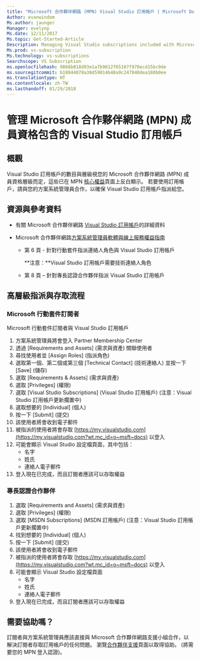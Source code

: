```yaml
---
title: "Microsoft 合作夥伴網路 (MPN) Visual Studio 訂用帳戶 | Microsoft Docs"
Author: evanwindom
Ms.author: jaunger
Manager: evelynp
Ms.date: 12/11/2017
Ms.topic: Get-Started-Article
Description: Managing Visual Studio subscriptions included with Microsoft Partner Network (MPN) Memberships
Ms.prod: vs-subscription
Ms.technology: vs-subscriptions
Searchscope: VS Subscription
ms.openlocfilehash: 9866b018d93e1a7b9612f65107f978ecd15bc9de
ms.sourcegitcommit: b18844078a30d59014b48a9c247848dea188b0ee
ms.translationtype: HT
ms.contentlocale: zh-TW
ms.lasthandoff: 01/29/2018
---
```

# <a name="managing-visual-studio-subscriptions-included-with-microsoft-partner-network-mpn-memberships"></a>管理 Microsoft 合作夥伴網路 (MPN) 成員資格包含的 Visual Studio 訂用帳戶

## <a name="overview"></a>概觀

Visual Studio 訂用帳戶的數目與層級視您的 Microsoft 合作夥伴網路 (MPN) 成員資格層級而定，這些已在 MPN [核心權益](https://partner.microsoft.com/membership/core-benefits)頁面上反白顯示。  若要使用訂用帳戶，請與您的方案系統管理員合作，以確保 Visual Studio 訂用帳戶指派給您。  

## <a name="resources--references"></a>資源與參考資料

- 有關 Microsoft 合作夥伴網路 [Visual Studio 訂用帳戶](https://partner.microsoft.com/membership/msdn-subscriptions)的詳細資料

- Microsoft 合作夥伴網路[方案系統管理員軟體與線上服務權益指南]((https://assets.microsoft.com/Program-Administrator-Guide-to-Software-and-Online-Services-Benefits_1.pdf) )
    - 第 6 頁 - 針對行動套件指派連絡人角色與 Visual Studio 訂用帳戶

      **注意：**Visual Studio 訂用帳戶需要技術連絡人角色
    - 第 8 頁 – 針對專長認證合作夥伴指派 Visual Studio 訂用帳戶


## <a name="high-level-assignment--access-flow"></a>高層級指派與存取流程

### <a name="microsoft-action-pack-subscribers"></a>Microsoft 行動套件訂閱者
Microsoft 行動套件訂閱者與 Visual Studio 訂用帳戶

1. 方案系統管理員將會登入 Partner Membership Center
2. 透過 [Requirements and Assets] \(需求與資產\) 關聯使用者
3. 尋找使用者並 [Assign Roles] \(指派角色\)
4. 選取第一個、第二個或第三個 [Technical Contact] \(技術連絡人\) 並按一下 [Save] \(儲存\)
5. 選取 [Requirements & Assets] \(需求與資產\)
6. 選取 [Privileges] \(權限\)
7. 選取 [Visual Studio Subscriptions] \(Visual Studio 訂用帳戶\) (注意：Visual Studio 訂用帳戶更新擱置中)
8. 選取想要的 [Individual] \(個人\)
9. 按一下 [Submit] \(提交\)
10. 該使用者將會收到電子郵件
11. 被指派的使用者將會存取 [https://my.visualstudio.com](https://my.visualstudio.com?wt.mc_id=o~msft~docs) 以登入
12. 可能會顯示 Visual Studio 設定檔頁面，其中包括：
    - 名字
    - 姓氏
    - 連絡人電子郵件
13. 登入現在已完成，而且訂閱者應該可以存取權益


### <a name="competency-partners"></a>專長認證合作夥伴
1. 選取 [Requirements and Assets] \(需求與資產\)
2. 選取 [Privileges] \(權限\)
3. 選取 [MSDN Subscriptions] \(MSDN 訂用帳戶\) (注意：Visual Studio 訂用帳戶更新擱置中)
4. 找到想要的 [Individual] \(個人\)
5. 按一下 [Submit] \(提交\)
6. 該使用者將會收到電子郵件
7. 被指派的使用者將會存取 [https://my.visualstudio.com](https://my.visualstudio.com?wt.mc_id=o~msft~docs) 以登入
8. 可能會顯示 Visual Studio 設定檔頁面 
    - 名字
    - 姓氏
    - 連絡人電子郵件
9. 登入現在已完成，而且訂閱者應該可以存取權益


## <a name="need-help"></a>需要協助嗎？
訂閱者與方案系統管理員應該直接與 Microsoft 合作夥伴網路支援小組合作，以解決訂閱者存取訂用帳戶的任何問題。 瀏覽[合作夥伴支援](https://partner.microsoft.com/support)頁面以取得協助。 (將需要您的 MPN 登入認證)。
